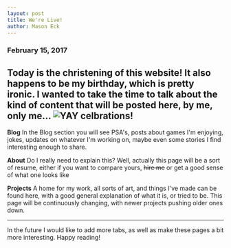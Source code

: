 ```yaml
---
layout: post
title: We're Live!
author: Mason Eck
---
```


### February 15, 2017
Today is the christening of this website! It also happens to be my birthday, which is pretty ironic.
I wanted to take the time to talk about the kind of content that will be posted here, by me, only me...
![YAY celbrations!](https://github.com/mason3ck/mason3ck.github.io/blob/master/images/notes/note-celebration.png?raw=true "YAY celebrations!")
---

**Blog**
 In the Blog section you will see PSA's, posts about games I'm enjoying, jokes, updates on whatever I'm working on, maybe even some stories I find interesting enough to share.

**About**
 Do I really need to explain this? Well, actually this page will be a sort of resume, either if you want to compare yours, ~~hire me~~ or get a good sense of what one looks like

**Projects**
 A home for my work, all sorts of art, and things I've made can be found here, with a good general explanation of what it is, or tried to be. This page will be continuously changing, with newer projects pushing older ones down.

---

In the future I would like to add more tabs, as well as make these pages a bit more interesting. Happy reading!
